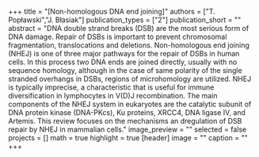 +++
title = "[Non-homologous DNA end joining]"
authors = ["T. Popławski","J. Błasiak"]
publication_types = ["2"]
publication_short = ""
abstract = "DNA double strand breaks (DSB) are the most serious form of DNA damage. Repair of DSBs is important to prevent chromosomal fragmentation, translocations and deletions. Non-homologous end joining (NHEJ) is one of three major pathways for the repair of DSBs in human cells. In this process two DNA ends are joined directly, usually with no sequence homology, although in the case of same polarity of the single stranded overhangs in DSBs, regions of microhomology are utilized. NHEJ is typically imprecise, a characteristic that is useful for immune diversification in lymphocytes in V(D)J recombination. The main components of the NHEJ system in eukaryotes are the catalytic subunit of DNA protein kinase (DNA-PKcs), Ku proteins, XRCC4, DNA ligase IV, and Artemis. This review focuses on the mechanisms an dregulation of DSB repair by NHEJ in mammalian cells."
image_preview = ""
selected = false
projects = []
math = true
highlight = true
[header]
image = ""
caption = ""
+++

